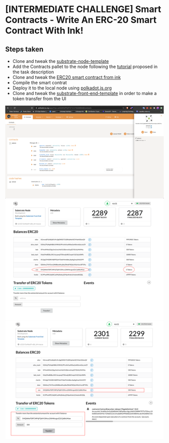 # [INTERMEDIATE CHALLENGE] Smart Contracts - Write An ERC-20 Smart Contract With Ink!

## Steps taken
- Clone and tweak the [substrate-node-template](https://github.com/substrate-developer-hub/substrate-node-template)
- Add the Contracts pallet to the node following the [tutorial](https://substrate.dev/docs/en/tutorials/add-contracts-pallet/) proposed in the task description
- Clone and tweak the [ERC20 smart contract from ink](https://github.com/alekscp/ink/tree/master/examples/erc20)
- Compile the smart contrat
- Deploy it to the local node using [polkadot.js.org](https://polkadot.js.org/apps/?rpc=ws%3A%2F%2F127.0.0.1%3A9944#/contracts)
- Clone and tweak the [substrate-front-end-template](https://github.com/substrate-developer-hub/substrate-front-end-template) in order to make a token transfer from the UI

![polkadot.js app](polkadot_app.png "Polkadot App")
![frontend UI before transfer](frontend_before_transfer.png "FrontEnd UI Before Transfer")
![frontend UI after transfer](frontend_after_transfer.png "FrontEnd UI After Transfer")

